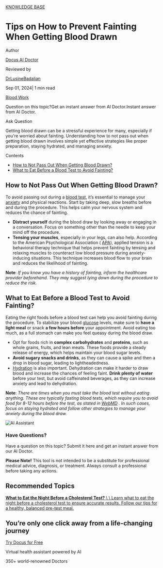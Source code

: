 [KNOWLEDGE BASE](https://docus.ai/knowledge-base)

# Tips on How to Prevent Fainting When Getting Blood Drawn

Author

[Docus AI Doctor](https://docus.ai/ai-doctor)

Reviewed by

[DrLusineBadalian](https://docus.ai/author/dr-lusine-badalian)

Sep 01, 2024\| 1 min read

[Blood Work](https://docus.ai/tags/blood-work)

Question on this topic?Get an instant answer from AI Doctor.Instant answer from AI Doctor.

Ask Question

Getting blood drawn can be a stressful experience for many, especially if you're worried about fainting. Understanding how to not pass out when getting blood drawn involves simple yet effective strategies like proper preparation, staying hydrated, and managing anxiety.

Contents

- [How to Not Pass Out When Getting Blood Drawn?](https://docus.ai/knowledge-base/avoid-fainting-blood-draw#how-to-not-pass-out-when-getting-blood-drawn)
- [What to Eat Before a Blood Test to Avoid Fainting?](https://docus.ai/knowledge-base/avoid-fainting-blood-draw#what-to-eat-before-a-blood-test-to-avoid-fainting)

## How to Not Pass Out When Getting Blood Drawn?

To avoid passing out during a [blood test](https://docus.ai/glossary/lab-test-types/blood-test-overview), it’s essential to manage your [anxiety](https://docus.ai/tags/anxiety) and physical reactions. Start by taking deep, slow breaths before and during the procedure. This helps calm your nervous system and reduces the chance of fainting.

- **Distract yourself** during the blood draw by looking away or engaging in a conversation. Focus on something other than the needle to keep your mind off the procedure.
- **Tensing your muscles**, especially in your legs, can also help. According to the American Psychological Association ( [APA](https://dictionary.apa.org/applied-tension)), applied tension is a behavioral therapy technique that helps prevent fainting by tensing and relaxing muscles to counteract low blood pressure during anxiety-inducing situations. This technique increases blood flow to your brain and reduces the likelihood of fainting.

**Note**: _If you know you have a history of fainting, inform the healthcare provider beforehand. They may suggest lying down during the procedure to reduce the risk._

## What to Eat Before a Blood Test to Avoid Fainting?

Eating the right foods before a blood test can help you avoid fainting during the procedure. To stabilize your blood [glucose](https://docus.ai/glossary/biomarkers/glucose) levels, make sure to **have a light meal** or snack **a few hours before** your appointment. Avoid eating too much, as a full stomach can make you feel queasy during the blood draw.

- Opt for foods rich in **complex carbohydrates** and **proteins**, such as whole grains, fruits, and lean meats. These foods provide a steady release of energy, which helps maintain your blood sugar levels.
- **Avoid sugary snacks and drinks**, as they can cause a spike and then a drop in blood sugar, leading to lightheadedness.
- [Hydration](https://docus.ai/tags/hydration) is also important. Dehydration can make it harder to draw blood and increase the chances of feeling faint. **Drink plenty of water** before your test, but avoid caffeinated beverages, as they can increase anxiety and lead to dehydration.

**Note**: _There are times when you must take the blood test without eating anything. These are typically fasting blood tests, which require you to avoid food for 8-12 hours before the test, as stated in_ [_WebMD_](https://www.webmd.com/cholesterol-management/fasting-blood-tests) _. In such cases, focus on staying hydrated and follow other strategies to manage your anxiety during the blood draw._

![AI Assistant](https://docus.ai/images/small-assistant.png)

### Have Questions?

Have a question on this topic? Submit it here and get an instant answer from our AI Doctor.

**Please Note!** This tool is not intended to be a substitute for professional medical advice, diagnosis, or treatment. Always consult a professional before taking any actions.

## Recommended Topics

[**What to Eat the Night Before a Cholesterol Test?** \\
\\
Learn what to eat the night before a cholesterol test to ensure accurate results. Follow our tips for a healthy, balanced pre-test meal.](https://docus.ai/knowledge-base/what-to-eat-before-cholesterol-test)

## You’re only one click away from a life-changing journey

[Try Docus for Free](https://my.docus.ai/auth/signup)

Virtual health assistant powered by AI

350+ world-renowned Doctors